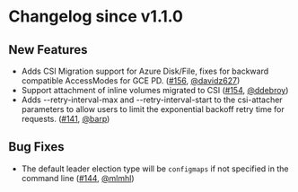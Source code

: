 # Changelog since v1.1.0

## New Features

- Adds CSI Migration support for Azure Disk/File, fixes for backward compatible AccessModes for GCE PD. ([#156](https://github.com/kubernetes-csi/csi-sidecars/pkg/attacher/pull/156), [@davidz627](https://github.com/davidz627))
- Support attachment of inline volumes migrated to CSI ([#154](https://github.com/kubernetes-csi/csi-sidecars/pkg/attacher/pull/154), [@ddebroy](https://github.com/ddebroy))
- Adds --retry-interval-max and --retry-interval-start to the csi-attacher parameters to allow users to limit the exponential backoff retry time for requests. ([#141](https://github.com/kubernetes-csi/csi-sidecars/pkg/attacher/pull/141), [@barp](https://github.com/barp))


## Bug Fixes

- The default leader election type will be `configmaps` if not specified in the command line ([#144](https://github.com/kubernetes-csi/csi-sidecars/pkg/attacher/pull/144), [@mlmhl](https://github.com/mlmhl))
